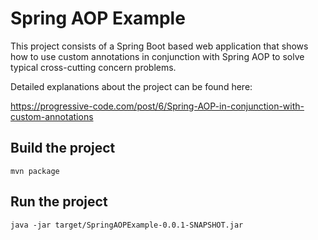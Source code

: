 # Spring AOP Example
This project consists of a Spring Boot based web application that shows how to use custom annotations in conjunction with Spring AOP to solve typical cross-cutting concern problems.

Detailed explanations about the project can be found here: 

https://progressive-code.com/post/6/Spring-AOP-in-conjunction-with-custom-annotations

## Build the project

```
mvn package
```

## Run the project

```
java -jar target/SpringAOPExample-0.0.1-SNAPSHOT.jar
```
